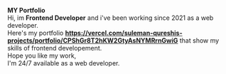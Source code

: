 **MY Portfolio**  <br>
Hi, im **Frontend Developer** and i've been working since 2021 as a web developer.<br>
Here's my portfolio **https://vercel.com/suleman-qureshis-projects/portfolio/CPShGr8T2hKW2GtyAsNYMRrnGwiG** that show my skills of frontend developement.<br>
Hope you like my work,<br>
I'm 24/7 available as a web developer.<br>

